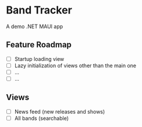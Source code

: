 # Band Tracker
A demo .NET MAUI app

## Feature Roadmap
- [ ] Startup loading view
- [ ] Lazy initialization of views other than the main one
- [ ] ...
- [ ] ...

## Views
- [ ] News feed (new releases and shows)
- [ ] All bands (searchable)